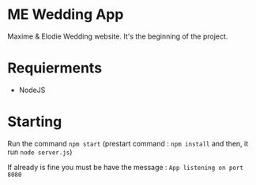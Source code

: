# ME Wedding App

Maxime & Elodie Wedding website.
It's the beginning of the project.

# Requierments

* NodeJS

# Starting

Run the command `npm start` (prestart command : `npm install` and then, it run `node server.js`)

If already is fine you must be have the message :
`App listening on port 8080`
